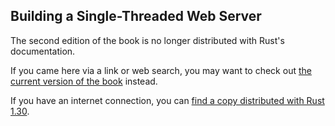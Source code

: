 ## Building a Single-Threaded Web Server

The second edition of the book is no longer distributed with Rust's documentation.

If you came here via a link or web search, you may want to check out [the current
version of the book](../ch20-01-single-threaded.md) instead.

If you have an internet connection, you can [find a copy distributed with
Rust
1.30](https://doc.rust-lang.org/1.30.0/book/second-edition/ch20-01-single-threaded.html).